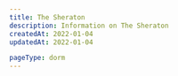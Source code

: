 ```yaml
---
title: The Sheraton
description: Information on The Sheraton
createdAt: 2022-01-04
updatedAt: 2022-01-04

pageType: dorm
---
```


